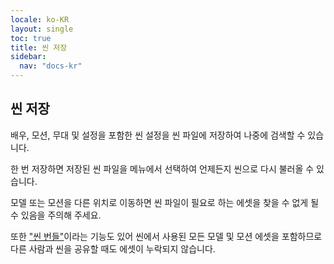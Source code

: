 ```yaml
---
locale: ko-KR
layout: single
toc: true
title: 씬 저장
sidebar:
  nav: "docs-kr"
---
```

## 씬 저장
배우, 모션, 무대 및 설정을 포함한 씬 설정을 씬 파일에 저장하여 나중에 검색할 수 있습니다.

한 번 저장하면 저장된 씬 파일을 메뉴에서 선택하여 언제든지 씬으로 다시 불러올 수 있습니다.

모델 또는 모션을 다른 위치로 이동하면 씬 파일이 필요로 하는 에셋을 찾을 수 없게 될 수 있음을 주의해 주세요.

또한 ["씬 번들"](scene_bundle.md)이라는 기능도 있어 씬에서 사용된 모든 모델 및 모션 에셋을 포함하므로 다른 사람과 씬을 공유할 때도 에셋이 누락되지 않습니다.